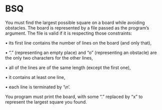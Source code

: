 # BSQ

You must find the largest possible square on a board while avoiding obstacles.
The board is represented by a file passed as the program’s argument. The file is valid if it is respecting those
constraints:

• its first line contains the number of lines on the board (and only that),

• “.” (representing an empty place) and “o” (representing an obstacle) are the only two characters for the
other lines,

• all of the lines are of the same length (except the first one),

• it contains at least one line,

• each line is terminated by ‘\n’.

You program must print the board, with some “.” replaced by “x” to represent the largest square you found.